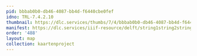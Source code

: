```yaml
---
pid: bbbab0b0-db46-4087-bb4d-f6440cbe0fef
idno: TRL-7.4.2.10
thumbnail: https://dlc.services/thumbs/7/4/bbbab0b0-db46-4087-bb4d-f6440cbe0fef/full/400,339/0/default.jpg
manifest: https://dlc.services/iiif-resource/delft/string1string2string3/kaartenproject-2007/TRL-7.4.2.10
order: '488'
layout: map
collection: kaartenproject
---
```

